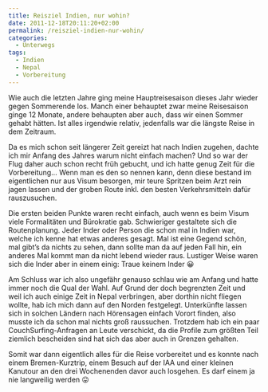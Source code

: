 ```yaml
---
title: Reisziel Indien, nur wohin?
date: 2011-12-18T20:11:20+02:00
permalink: /reisziel-indien-nur-wohin/
categories:
  - Unterwegs
tags:
  - Indien
  - Nepal
  - Vorbereitung
---
```


Wie auch die letzten Jahre ging meine Hauptreisesaison dieses Jahr wieder gegen Sommerende los. 
Manch einer behauptet zwar meine Reisesaison ginge 12 Monate, andere behaupten aber auch, dass wir einen Sommer gehabt hätten. 
Ist alles irgendwie relativ, jedenfalls war die längste Reise in dem Zeitraum. 

Da es mich schon seit längerer Zeit gereizt hat nach Indien zugehen, dachte ich mir Anfang des Jahres warum nicht einfach machen? 
Und so war der Flug daher auch schon recht früh gebucht, und ich hatte genug Zeit für die Vorbereitung…
Wenn man es den so nennen kann, denn diese bestand im eigentlichen nur aus Visum besorgen, mir teure Spritzen beim Arzt rein jagen lassen 
und der groben Route inkl. den besten Verkehrsmitteln dafür rauszusuchen.

Die ersten beiden Punkte waren recht einfach, auch wenn es beim Visum viele Formalitäten und Bürokratie gab. 
Schwieriger gestaltete sich die Routenplanung. Jeder Inder oder Person die schon mal in Indien war, welche ich kenne hat etwas anderes gesagt. 
Mal ist eine Gegend schön, mal gibt&#8217;s da nichts zu sehen, dann sollte man da auf jeden Fall hin, 
ein anderes Mal kommt man da nicht lebend wieder raus. Lustiger Weise waren sich die Inder aber in einem einig: Traue keinem Inder 😀

Am Schluss war ich also ungefähr genauso schlau wie am Anfang und hatte immer noch die Qual der Wahl. 
Auf Grund der doch begrenzten Zeit und weil ich auch einige Zeit in Nepal verbringen, aber dorthin nicht fliegen wollte, 
hab ich mich dann auf den Norden festgelegt. Unterkünfte lassen sich in solchen Ländern nach Hörensagen einfach Vorort finden, 
also musste ich da schon mal nichts groß raussuchen. Trotzdem hab ich ein paar CouchSurfing-Anfragen an Leute verschickt, 
da die Profile zum größten Teil ziemlich bescheiden sind hat sich das aber auch in Grenzen gehalten.

Somit war dann eigentlich alles für die Reise vorbereitet und es konnte nach einem Bremen-Kurztrip, 
einem Besuch auf der IAA und einer kleinen Kanutour an den drei Wochenenden davor auch losgehen. 
Es darf einem ja nie langweilig werden 😛
